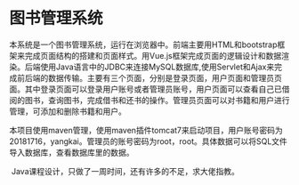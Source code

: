 # 图书管理系统

​    本系统是一个图书管理系统，运行在浏览器中。前端主要用HTML和bootstrap框架来完成页面结构的搭建和页面样式。用Vue.js框架完成页面的逻辑设计和数据渲染。后端使用Java语言中的JDBC来连接MySQL数据库,使用Servlet和Ajax来完成前后端的数据传输。主要有三个页面，分别是登录页面，用户页面和管理员页面。其中登录页面可以登录用户账号或者管理员账号，用户页面可以查看自己已借阅的图书，查询图书，完成借书和还书的操作。管理员页面可以对书籍和用户进行管理，可添加和删除书籍和用户。

​	本项目使用maven管理，使用maven插件tomcat7来启动项目，用户账号密码为20181716，yangkai。管理员的账号密码为root，root。具体数据可以将SQL文件导入数据库，查看数据库里的数据。

​	Java课程设计，只做了一周时间，还有许多的不足，求大佬指教。

